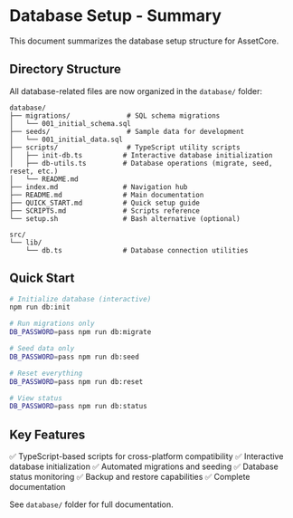 # Database Setup - Summary

This document summarizes the database setup structure for AssetCore.

## Directory Structure

All database-related files are now organized in the `database/` folder:

```
database/
├── migrations/              # SQL schema migrations
│   └── 001_initial_schema.sql
├── seeds/                   # Sample data for development
│   └── 001_initial_data.sql
├── scripts/                 # TypeScript utility scripts
│   ├── init-db.ts          # Interactive database initialization
│   ├── db-utils.ts         # Database operations (migrate, seed, reset, etc.)
│   └── README.md
├── index.md                # Navigation hub
├── README.md               # Main documentation
├── QUICK_START.md          # Quick setup guide
├── SCRIPTS.md              # Scripts reference
└── setup.sh                # Bash alternative (optional)

src/
└── lib/
    └── db.ts               # Database connection utilities
```

## Quick Start

```bash
# Initialize database (interactive)
npm run db:init

# Run migrations only
DB_PASSWORD=pass npm run db:migrate

# Seed data only
DB_PASSWORD=pass npm run db:seed

# Reset everything
DB_PASSWORD=pass npm run db:reset

# View status
DB_PASSWORD=pass npm run db:status
```

## Key Features

✅ TypeScript-based scripts for cross-platform compatibility
✅ Interactive database initialization
✅ Automated migrations and seeding
✅ Database status monitoring
✅ Backup and restore capabilities
✅ Complete documentation

See `database/` folder for full documentation.
